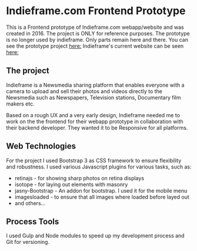 # Indieframe.com Frontend Prototype
This is a Frontend prototype of Indieframe.com webapp/website and was created in 2016. The project is ONLY for reference purposes.
The prototype is no longer used by indieframe. Only parts remain here and there.
You can see the prototype project [here:](http://dyrfri.dk/portfolio/indieframe)
Indieframe's current website can be seen [here:](https://www.indieframe.com/)

## The project
Indieframe is a Newsmedia sharing platform that enables everyone with a camera to upload and sell their photos and videos directly to the Newsmedia such as Newspapers, Television stations, Documentary film makers etc.

Based on a rough UX and a very early design, Indieframe needed me to work on the the frontend for their webapp prototype in collaboration with their backend developer. They wanted it to be Responsive for all platforms.

## Web Technologies
For the project I used Bootstrap 3 as CSS framework to ensure flexibility and robustness.
I used various Javascript plugins for various tasks, such as:
* retinajs - for showing sharp photos on retina displays
* isotope - for laying out elements with masonry
* jasny-Bootstrap - An addon for bootstrap. I used it for the mobile menu
* imagesloaded - to ensure that all images where loaded before layed out
* and others...

## Process Tools
I used Gulp and Node modules to speed up my development process and Git for versioning.
